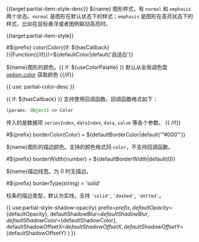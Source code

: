 {{target:partial-item-style-desc}}
${name} 图形样式，有 `normal` 和 `emphasis` 两个状态。`normal` 是图形在默认状态下的样式；`emphasis` 是图形在高亮状态下的样式，比如在鼠标悬浮或者图例联动高亮时。

{{target:partial-item-style}}

#${prefix} color(Color{{if: ${hasCallback} }}|Function{{/if}})=${defaultColor|default('自适应')}

${name}图形的颜色。{{ if: ${useColorPalatte} }} 默认从全局调色盘 [option.color](~color) 获取颜色 {{/if}}

{{ use: partial-color-desc }}

{{ if: ${hasCallback} }}
支持使用回调函数。回调函数格式如下：
```js
(params: Object) => Color
```
传入的是数据项 `seriesIndex`, `dataIndex`, `data`, `value` 等各个参数。
{{ /if}}

#${prefix} borderColor(Color) = ${defaultBorderColor|default('"#000"')}

${name}图形的描边颜色。支持的颜色格式同 `color`，不支持回调函数。


#${prefix} borderWidth(number) = ${defaultBorderWidth|default(0)}

${name}描边线宽。为 0 时无描边。

#${prefix} borderType(string) = 'solid'

柱条的描边类型，默认为实线，支持 `'solid'`, `'dashed'`, `'dotted'`。

{{ use:partial-style-shadow-opacity(
    prefix=${prefix},
    defaultOpacity=${defaultOpacity},
    defaultShadowBlur=${defaultShadowBlur},
    defaultShadowColor=${defaultShadowColor},
    defaultShadowOffsetX=${defaultShadowOffsetX},
    defaultShadowOffsetY=${defaultShadowOffsetY}
) }}
